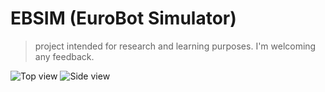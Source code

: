 # EBSIM (EuroBot Simulator)

> project intended for research and learning purposes.
> I'm welcoming any feedback.


![Top view](docs/topview.png.png "Top view")
![Side view](docs/sideview.png.png.png "Side view")